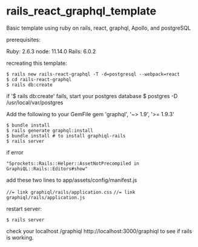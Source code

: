 # rails_react_graphql_template

Basic template using ruby on rails, react, graphql, Apollo, and postgreSQL

prerequisites:

Ruby: 2.6.3
node: 11.14.0
Rails: 6.0.2

recreating this template:

    $ rails new rails-react-graphql -T -d=postgresql --webpack=react
    $ cd rails-react-graphql
    $ rails db:create

if '$ rails db:create' fails, start your postgres database 
    $ postgres -D /usr/local/var/postgres

Add the following to your GemFile
gem 'graphql', '~> 1.9', '>= 1.9.3'

    $ bundle install
    $ rails generate graphql:install
    $ bundle install # to install graphiql-rails
    $ rails server

if error

`"Sprockets::Rails::Helper::AssetNotPrecompiled in GraphiQL::Rails::Editors#show"`

add these two lines to app/assets/config/manifest.js

`//= link graphiql/rails/application.css`
`//= link graphiql/rails/application.js`

restart server:

    $ rails server

check your localhost /graphiql
http://localhost:3000/graphiql to see if rails is working.
